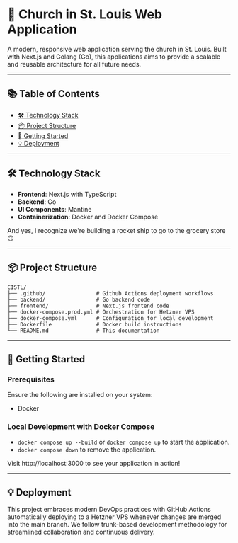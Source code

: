 # 🙏 Church in St. Louis Web Application
A modern, responsive web application serving the church in St. Louis.
Built with Next.js and Golang (Go), this applications aims to provide a scalable and reusable architecture for all future needs.

---

## 📚 Table of Contents
- [🛠️ Technology Stack](#️-technology-stack)
- [📦 Project Structure](#-project-structure)
- [🚀 Getting Started](#-getting-started)
- [💡 Deployment](#-deployment)

---

## 🛠️ Technology Stack
- **Frontend**: Next.js with TypeScript
- **Backend**: Go
- **UI Components**: Mantine
- **Containerization**: Docker and Docker Compose

And yes, I recognize we're building a rocket ship to go to the grocery store 🙃

---

## 📦 Project Structure
```
CISTL/
├── .github/                # Github Actions deployment workflows
├── backend/                # Go backend code
├── frontend/               # Next.js frontend code
├── docker-compose.prod.yml # Orchestration for Hetzner VPS
├── docker-compose.yml      # Configuration for local development
├── Dockerfile              # Docker build instructions
└── README.md               # This documentation
```

---

## 🚀 Getting Started
### Prerequisites
Ensure the following are installed on your system:
- Docker

### Local Development with Docker Compose
- `docker compose up --build` or `docker compose up` to start the application.
- `docker compose down` to remove the application.

Visit http://localhost:3000 to see your application in action!

---

## 💡 Deployment
This project embraces modern DevOps practices with GitHub Actions automatically deploying to a Hetzner VPS whenever changes are merged into the main branch.
We follow trunk-based development methodology for streamlined collaboration and continuous delivery.